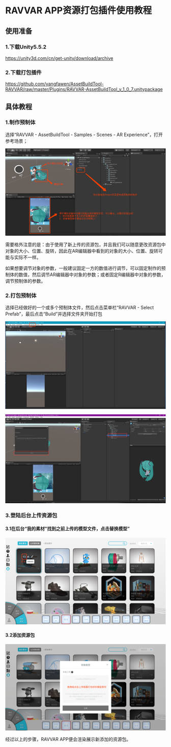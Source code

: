 # RAVVAR APP资源打包插件使用教程
## 使用准备
### 1.下载Unity5.5.2

https://unity3d.com/cn/get-unity/download/archive

### 2.下载打包插件

https://github.com/yangfawen/AssetBuildTool-RAVVAR/raw/master/Plugins/RAVVAR-AssetBuildTool_v_1_0_7.unitypackage

## 具体教程
### 1.制作预制体
选择“RAVVAR - AssetBuildTool - Samples - Scenes - AR Experience”，打开参考场景；

![](Doc/RAVVARAB1.png) 

需要格外注意的是：由于使用了新上传的资源包，并且我们可以随意更改资源包中对象的大小、位置、旋转，因此在AR编辑器中看到的对象的大小、位置、旋转可能与实际不一样。

如果想要调节对象的参数，一般建议固定一方的数值进行调节，可以固定制作的预制体的数值，然后调节AR编辑器中对象的参数；或者固定R编辑器中对象的参数，调节预制体的参数。

### 2.打包预制体
选择已经做好的一个或多个预制体文件，然后点击菜单栏“RAVVAR - Select Prefab”，最后点击“Build”并选择文件夹开始打包

![](Doc/RAVVARAB2.png)

![](Doc/RAVVARAB3.png)

### 3.登陆后台上传资源包
#### 3.1在后台“我的素材”找到之前上传的模型文件，点击替换模型”
![](Doc/RAVVARAB4.png)

#### 3.2添加资源包
![](Doc/RAVVARAB5.png)

经过以上的步骤，RAVVAR APP便会渲染展示新添加的资源包。